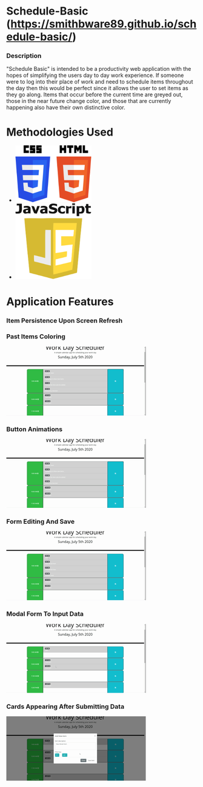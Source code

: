 # Schedule-Basic (https://smithbware89.github.io/schedule-basic/)
### Description
"Schedule Basic" is intended to be a productivity web application with the hopes of simplifying the users day to day work experience. If someone were to log into their place of work and need to schedule items throughout the day then this would be perfect since it allows the user to set items as they go along. Items that occur before the current time are greyed out, those in the near future change color, and those that are currently happening also have their own distinctive color.

# Methodologies Used
- <img src="./assets/images/HTML-CSS.png" height="150" width="200">
- <img src="./assets/images/Javascript.png" height="200" width="200">

# Application Features
### Item Persistence Upon Screen Refresh
### Past Items Coloring
![Display of Past Items Greyed Out](./assets/images/past-items.gif)
### Button Animations
![Button Animations](./assets/images/button-animations.gif)
### Form Editing And Save
![Card Editing And Save](./assets/images/form-editing.gif)
### Modal Form To Input Data
![Modal Form Input](./assets/images/modal-form.gif)
### Cards Appearing After Submitting Data
![Task Item Card Appearing](./assets/images/card-appearance.gif)

